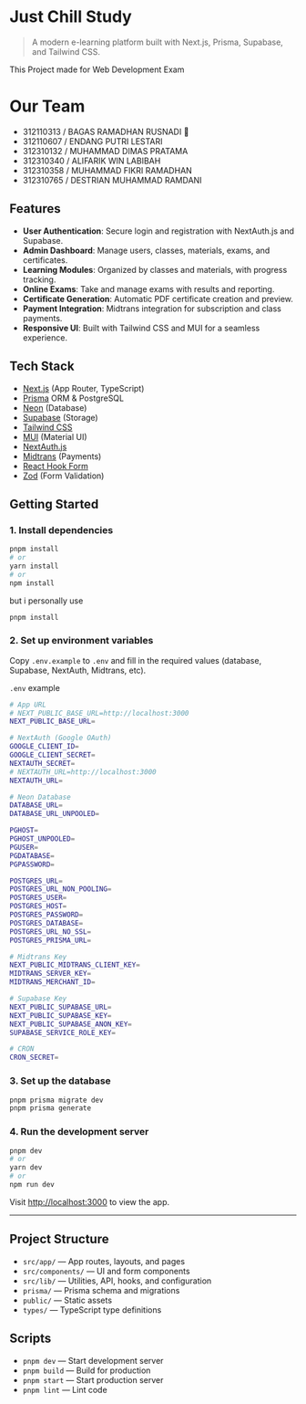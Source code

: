 # Just Chill Study

> A modern e-learning platform built with Next.js, Prisma, Supabase, and Tailwind CSS.

This Project made for Web Development Exam

# Our Team

- 312110313 / BAGAS RAMADHAN RUSNADI 🧠
- 312110607 / ENDANG PUTRI LESTARI
- 312310132 / MUHAMMAD DIMAS PRATAMA
- 312310340 / ALIFARIK WIN LABIBAH
- 312310358 / MUHAMMAD FIKRI RAMADHAN
- 312310765 / DESTRIAN MUHAMMAD RAMDANI

## Features

- **User Authentication**: Secure login and registration with NextAuth.js and Supabase.
- **Admin Dashboard**: Manage users, classes, materials, exams, and certificates.
- **Learning Modules**: Organized by classes and materials, with progress tracking.
- **Online Exams**: Take and manage exams with results and reporting.
- **Certificate Generation**: Automatic PDF certificate creation and preview.
- **Payment Integration**: Midtrans integration for subscription and class payments.
- **Responsive UI**: Built with Tailwind CSS and MUI for a seamless experience.

## Tech Stack

- [Next.js](https://nextjs.org/) (App Router, TypeScript)
- [Prisma](https://www.prisma.io/) ORM & PostgreSQL
- [Neon](https://neon.com) (Database)
- [Supabase](https://supabase.com/) (Storage)
- [Tailwind CSS](https://tailwindcss.com/)
- [MUI](https://mui.com/) (Material UI)
- [NextAuth.js](https://next-auth.js.org/)
- [Midtrans](https://midtrans.com/) (Payments)
- [React Hook Form](https://react-hook-form.com/)
- [Zod](https://zod.dev/) (Form Validation)

## Getting Started

### 1. Install dependencies

```bash
pnpm install
# or
yarn install
# or
npm install
```

but i personally use

```bash
pnpm install
```

### 2. Set up environment variables

Copy `.env.example` to `.env` and fill in the required values (database, Supabase, NextAuth, Midtrans, etc).

`.env` example

```bash
# App URL
# NEXT_PUBLIC_BASE_URL=http://localhost:3000
NEXT_PUBLIC_BASE_URL=

# NextAuth (Google OAuth)
GOOGLE_CLIENT_ID=
GOOGLE_CLIENT_SECRET=
NEXTAUTH_SECRET=
# NEXTAUTH_URL=http://localhost:3000
NEXTAUTH_URL=

# Neon Database
DATABASE_URL=
DATABASE_URL_UNPOOLED=

PGHOST=
PGHOST_UNPOOLED=
PGUSER=
PGDATABASE=
PGPASSWORD=

POSTGRES_URL=
POSTGRES_URL_NON_POOLING=
POSTGRES_USER=
POSTGRES_HOST=
POSTGRES_PASSWORD=
POSTGRES_DATABASE=
POSTGRES_URL_NO_SSL=
POSTGRES_PRISMA_URL=

# Midtrans Key
NEXT_PUBLIC_MIDTRANS_CLIENT_KEY=
MIDTRANS_SERVER_KEY=
MIDTRANS_MERCHANT_ID=

# Supabase Key
NEXT_PUBLIC_SUPABASE_URL=
NEXT_PUBLIC_SUPABASE_KEY=
NEXT_PUBLIC_SUPABASE_ANON_KEY=
SUPABASE_SERVICE_ROLE_KEY=

# CRON
CRON_SECRET=

```

### 3. Set up the database

```bash
pnpm prisma migrate dev
pnpm prisma generate
```

### 4. Run the development server

```bash
pnpm dev
# or
yarn dev
# or
npm run dev
```

Visit [http://localhost:3000](http://localhost:3000) to view the app.

---

## Project Structure

- `src/app/` — App routes, layouts, and pages
- `src/components/` — UI and form components
- `src/lib/` — Utilities, API, hooks, and configuration
- `prisma/` — Prisma schema and migrations
- `public/` — Static assets
- `types/` — TypeScript type definitions

## Scripts

- `pnpm dev` — Start development server
- `pnpm build` — Build for production
- `pnpm start` — Start production server
- `pnpm lint` — Lint code
